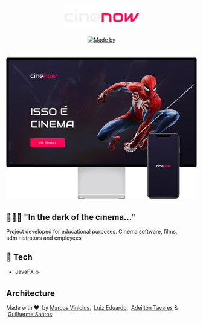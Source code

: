 <h1 align="center">
	<img alt="Cinenow" src=".github/cinenow.png" width="200px" />
</h1>

 <p  align="center">
<a  href="#"  target="_blank"  rel="noopener noreferrer"><img  alt="Made by"  src="https://img.shields.io/badge/Done%20for-Educational%20Purpose%20-%23ff0657"></a>
</p>

<h1 align="center">
<img alt="Mockup" src=".github/backgroundImage.png" width="600px" />
</h1>

## 👨🏻‍💻 "In the dark of the cinema..."

Project developed for educational purposes.
Cinema software, films, administrators and employees

## 🚀 Tech

- JavaFX ☕

## Architecture

Made with ❤️ &nbsp;by [Marcos Vinicius](https://github.com/marcosl493), &nbsp;[Luiz Eduardo](https://github.com/Luiz-Ossinho), &nbsp;[Adeilton Tavares](https://github.com/Adeilton-Ro) & &nbsp;[Guilherme Santos](https://github.com/GuilhermeSantosUI/)
